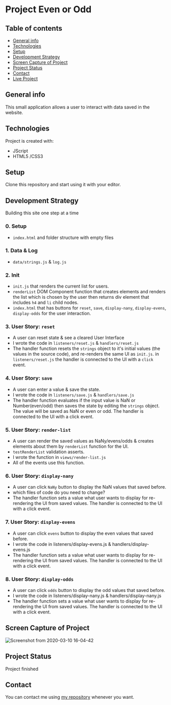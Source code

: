 # Project Even or Odd

## Table of contents

- [General info](#general-info)
- [Technologies](#technologies)
- [Setup](#setup)
- [Development Strategy](#development-strategy)
- [Screen Capture of Project](#screen-capture-of-project)
- [Project Status](#project-status)
- [Contact](#contact)
- [Live Project](https://mesutbe.github.io/calculator-refactor/)

## General info

This small application allows a user to interact with data saved in the website.

## Technologies

Project is created with:

- JScript
- HTML5 /CSS3

## Setup

Clone this repository and start using it with your editor.

## Development Strategy

Building this site one step at a time

### 0. Setup

* `index.html` and folder structure with empty files

### 1. Data & Log

* `data/strings.js` & `log.js`

### 2. Init

* `init.js` that renders the current list for users.
* `renderList` DOM Component function that creates elements and renders the list which is chosen by the user then returns div element that includes `h4` and `li` child nodes.
* `index.html` that has buttons for `reset`, `save`, `display-nany`, `display-evens`, `display-odds` for the user interaction.

### 3. User Story: `reset`

* A user can reset state & see a cleared User Interface
* I wrote the code in `listeners/reset.js` & `handlers/reset.js`
* The handler function resets the `strings` object to it's initial values (the values in the source code), and re-renders the same UI as `init.js`.  in `listeners/reset.js` the handler is connected to the UI with a `click` event.

### 4. User Story: `save`

  * A user can enter a value & save the state.
  * I wrote the code in `listeners/save.js` & `handlers/save.js`
  * The handler function evaluates if the input value is NaN or Number(even/odd) then saves the state by editing the `strings` object. The value will be saved as NaN or even or odd. The handler is connected to the UI with a click event.

### 5. User Story: `render-list`

  * A user can render the saved values as NaNy/evens/odds & creates elements about them by `renderList` function for the UI.
  * `testRenderList` validation asserts. 
  * I wrote the function in `views/render-list.js`
  * All of the events use this function.

### 6. User Story: `display-nany`

  * A user can click `NaNy` button to display the NaN values that saved before.
  * which files of code do you need to change?
  * The handler function sets a value what user wants to display for re-rendering the UI from saved values. The handler is connected to the UI with a click event.

### 7. User Story: `display-evens`

  * A user can click `evens` button to display the even values that saved before.
  * I wrote the code in listeners/display-evens.js & handlers/display-evens.js
  * The handler function sets a value what user wants to display for re-rendering the UI from saved values. The handler is connected to the UI with a click event.

### 8. User Story: `display-odds`

  * A user can click `odds` button to display the odd values that saved before.
  * I wrote the code in listeners/display-nany.js & handlers/display-nany.js
  * The handler function sets a value what user wants to display for re-rendering the UI from saved values. The handler is connected to the UI with a click event.

## Screen Capture of Project

![Screenshot from 2020-03-10 16-04-42](https://user-images.githubusercontent.com/59531743/76326411-e446c780-62e8-11ea-8c60-3b71474a4054.png)

## Project Status

Project finished

## Contact

You can contact me using [my repository](https://mesutbe.github.io/) whenever you want.

